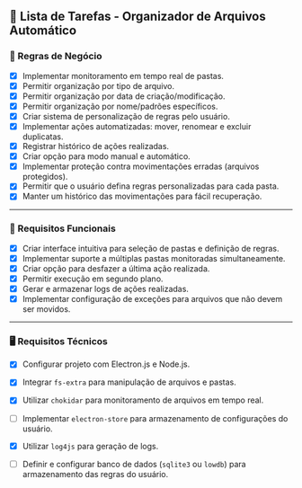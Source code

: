 ## 📌 Lista de Tarefas - Organizador de Arquivos Automático

### 🎯 Regras de Negócio
- [X] Implementar monitoramento em tempo real de pastas.
- [X] Permitir organização por tipo de arquivo.
- [X] Permitir organização por data de criação/modificação.
- [X] Permitir organização por nome/padrões específicos.
- [X] Criar sistema de personalização de regras pelo usuário.
- [X] Implementar ações automatizadas: mover, renomear e excluir duplicatas.
- [X] Registrar histórico de ações realizadas.
- [X] Criar opção para modo manual e automático.
- [X] Implementar proteção contra movimentações erradas (arquivos protegidos).
- [X] Permitir que o usuário defina regras personalizadas para cada pasta.
- [X] Manter um histórico das movimentações para fácil recuperação.

---

### 🔧 Requisitos Funcionais
- [X] Criar interface intuitiva para seleção de pastas e definição de regras.
- [X] Implementar suporte a múltiplas pastas monitoradas simultaneamente.
- [X] Criar opção para desfazer a última ação realizada.
- [X] Permitir execução em segundo plano.
- [X] Gerar e armazenar logs de ações realizadas.
- [X] Implementar configuração de exceções para arquivos que não devem ser movidos.

---

### 🖥 Requisitos Técnicos
- [X] Configurar projeto com Electron.js e Node.js.
- [X] Integrar `fs-extra` para manipulação de arquivos e pastas.
- [X] Utilizar `chokidar` para monitoramento de arquivos em tempo real.
- [ ] Implementar `electron-store` para armazenamento de configurações do usuário.
- [X] Utilizar `log4js` para geração de logs.
- [ ] Definir e configurar banco de dados (`sqlite3` ou `lowdb`) para armazenamento das regras do usuário.

